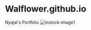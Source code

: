 # Walflower.github.io
Nyajal's Portfolio
![instock-image1](https://github.com/user-attachments/assets/d950ab34-717b-4236-ae4d-a8a9e1481a01)
